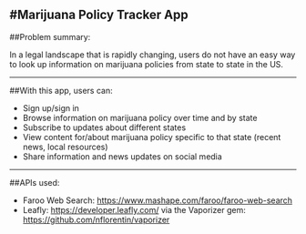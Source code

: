#Marijuana Policy Tracker App
-------

##Problem summary:

In a legal landscape that is rapidly changing, users do not have an easy way to look up information on marijuana policies from state to state in the US.

-------

##With this app, users can:

* Sign up/sign in
* Browse information on marijuana policy over time and by state
* Subscribe to updates about different states
* View content for/about marijuana policy specific to that state (recent news, local resources)
* Share information and news updates on social media

-------

##APIs used:

* Faroo Web Search: https://www.mashape.com/faroo/faroo-web-search
* Leafly: https://developer.leafly.com/ via the Vaporizer gem: https://github.com/nflorentin/vaporizer

